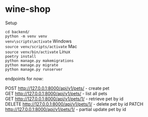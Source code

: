 # wine-shop

Setup

`cd backend/`  
`python -m venv venv`  
`venv\scripts\activate`  Windows  
`source venv/scripts/activate` Mac  
`source venv/bin/activate` Linux  
`poetry install`  
`python manage.py makemigrations`  
`python manage.py migrate`  
`python manage.py runserver`

endpoints for now:

POST http://127.0.0.1:8000/api/v1/pets/ - create pet  
GET http://127.0.0.1:8000/api/v1/pets/ - list all pets  
GET http://127.0.0.1:8000/api/v1/pets/1/ - retrieve pet by id  
DELETE http://127.0.0.1:8000/api/v1/pets/1/  - delete pet by id
PATCH http://127.0.0.1:8000/api/v1/pets/1/  - partial update pet by id

